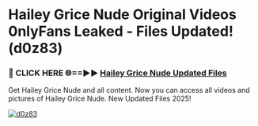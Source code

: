 # Hailey Grice Nude Original Videos 0nlyFans Leaked - Files Updated! (d0z83)

<h3>🔴 CLICK HERE 🌐==►► <a href="https://tinyurl.com/yrmya6cz" rel="nofollow">Hailey Grice Nude Updated Files</a></h3>

Get Hailey Grice Nude and all content. Now you can access all videos and pictures of Hailey Grice Nude. New Updated Files 2025!

[![d0z83](https://i.imgur.com/FMdXYCs.gif)](https://tinyurl.com/yrmya6cz)
